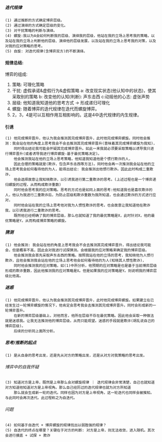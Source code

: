 ##### 迭代规律
    (1) 通过推断的方式确定博弈层级。
    (2) 通过演绎的方式确定层级的变化。
    (3) 对干扰策略的判断与演绎。
    (4) 螺旋:我以为A会如何判断我的层级、演绎我的层级，他站在我的立场上思考我的策略，以及站在我的立场上判断他的层级、演绎他的层级发展，以及站在我的立场上思考我的对策，以及对我的应对策略的思考。
    (5) 自旋: 对迭代规律(含博弈双方)的不断演绎。

#### 规律总结:
博弈的组成:
1. 策略: 可理化策略 
2. 干扰: 虚假承诺&虚假行为&虚假策略
   a: 改变现实状态(他认知中的状态)，使其采取别的策略 b: 改变他的认知(判断): 声东击西 c:动摇他的心志: 虚张声势
3. 层级: 他知道我知道他的思考方式 -> 形成递归可理化
4. 螺旋: 随着博弈的迭代规律在迭代而螺旋博弈。
5. 2，3，4是可以互相作用互相影响的。这是4中迭代规律的内生规律。

#### 引诱
    (1) 他完成博弈晋升，他认为我会推测其完成博弈晋升，此时他完成博弈螺旋。同时他会推测：我会站在他的角度上思考我会不会去推测其完成博弈晋升(意味着其完成博弈螺旋为我知)，
        同时得出结论我可能会怀疑其完成博弈晋升。如此一来我就必须要采取策略以诱导我只进行博弈晋升(或者诱导我进行博弈螺旋-基于最优策略决定)。
        他会推测我站在他的立场上思考策略，他知道我知道他是个惯行欺诈的人，
        因此合理的策略就是(欺诈，包含声东击西等方法)。同时他会再一次推测我会站在他的立场上思考我会如何看待他的为人，能得出结论: 我会推测出他惯行欺诈。因此此时构成二重欺诈，
        他会选择故意让我知晓欺诈，以引诱我进行第二重欺诈的思考。(上述过程也是一个博弈递归螺旋的过程，从而构成欺诈重数)
        同时他会思考我的应对策略。思考的方式也是如同上面的思考:他知道我也是喜欢欺诈的人，他认为我进行二重欺诈后，为防止层级和欺诈重数为我所知道，也会通过欺诈的方式进行应对，
        同时他会站在我的立场上思考他对我为人惯性欺诈的思考。也会故意让我知道他在欺诈我，以引诱我进行二重欺诈的思考。
        既然他已经明确了我的博弈层级，那么也就知道了我的最优策略是X，此时针对X，他的最优策略是Y。从而构成博弈策略的螺旋。

##### 猜测
    (1) 他会推测: 我会站在他的角度上思考我会不会去推测其完成博弈晋升，得出结论我可能会，但是概率不高，因此会对我进行试探猜测。会根据我的应对策略来确定我的博弈层级。
        他会推测我会首先采取声东击西的策略。按照我站在他的立场的思考，我知晓他为人惯行欺诈，且他会推测我会站在他的立场上思考他会如何看待他的为人(知晓其人惯性欺诈)，
        同时他会推测我的应对策略，如(1)中所分析，他预期的应对策略是也是基于当前博弈层级形成的欺诈重数，因此他推测我的应对策略是X。但是如果我的应对策略是Y。则说明我的博弈层级比他高。

##### 迷惑
    (1) 他完成博弈晋升，他认为我会推测其完成博弈晋升，此时他完成博弈螺旋。如果建立在已经发生过一轮博弈螺旋的情况下，他肯定会思考我会去推测其完成博弈晋升。同时会形成新的一轮博弈晋升。
        在新的博弈层级基础上，对他而言，他所在层级不存在最优策略。因此他会采取一种做法就是迷惑我。让我无法推测他的博弈层级，从而只能观望。迷惑的手段就是欺诈(胡乱说自己的博弈层级)。
        后续的分析同上面所分析。

##### 思考/推断的起点
    (1) 是从自身的思考出发，还是先从对方的策略出发，还是从对方对我策略的思考出发。

###### 博弈中的自我怀疑
    (3) 知道对方是上帝，既然是上帝那么会对螺旋规律 ｜ 迭代规律会非常清楚，自己也就知道对方知道他知道对方是上帝视角。那么自己经历过的迭代规律也就为对方所知道
        那么就会生成新一轮的迭代。同样也因为对方是上帝视角，这一轮迭代也同样会被推知。与此同时会再次迭代。此过程称之为自迭代。

###### 问题
    (4) 如何基于自迭代 + 博弈螺旋的规律找出以弱胜强的规律？
    (5) 自迭代的终点在哪里？关键在于对方的判断: 对方是上帝，则无法收敛，进入随机。其次会进行摸底 + 试探 + 欺诈
        
